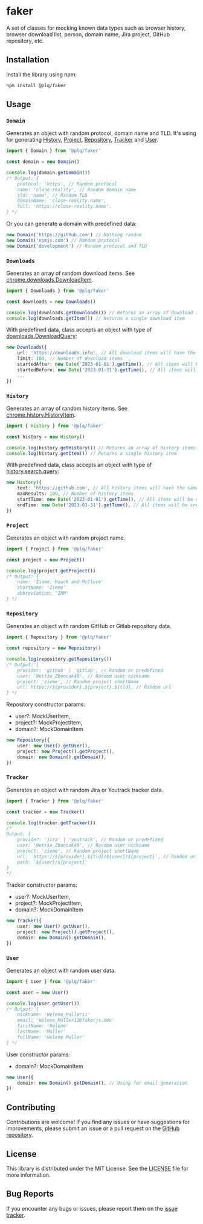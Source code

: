 # faker
A set of classes for mocking known data types such as browser history, browser download list, person, domain name, Jira project, GitHub repository, etc.

## Installation

Install the library using npm:

```bash
npm install @plq/faker
```

## Usage

### `Domain`

Generates an object with random protocol, domain name and TLD.
It's using for generating [History](#history), [Project](#project), [Repository](#repository), [Tracker](#tracker) and [User](#user).

```typescript
import { Domain } from '@plq/faker'

const domain = new Domain()

console.log(domain.getDomain())
/* Output: {
    protocol: 'https', // Random protocol
    name: 'close-reality', // Random domain name
    tld: 'name', // Random TLD
    domainName: 'close-reality.name',
    full: 'https://close-reality.name',
} */
```

Or you can generate a domain with predefined data:

```typescript
new Domain('https://github.com') // Nothing random
new Domain('npmjs.com') // Random protocol
new Domain('development') // Random protocol and TLD
```

### `Downloads`
Generates an array of random download items.
See [chrome.downloads.DownloadItem](https://developer.chrome.com/docs/extensions/reference/downloads/#type-DownloadItem).

```typescript
import { Downloads } from '@plq/faker'

const downloads = new Downloads()

console.log(downloads.getDownloads()) // Returns an array of download items
console.log(downloads.getItem()) // Returns a single download item
```

With predefined data, class accepts an object with type of [downloads.DownloadQuery](https://developer.chrome.com/docs/extensions/reference/downloads/https://developer.chrome.com/docs/extensions/reference/downloads/#type-DownloadQuery):

```typescript
new Downloads({
    url: 'https://downloads.info', // All download items will have the same domain
    limit: 100, // Number of download items
    startedAfter: new Date('2023-01-01').getTime(), // All items will be created with startTime after 2023-01-01
    startedBefore: new Date('2023-01-31').getTime(), // All items will be created with startTime before 2023-01-31
    ...
}) 
```

### `History`
Generates an array of random history items.
See [chrome.history.HistoryItem](https://developer.chrome.com/docs/extensions/reference/history/#type-HistoryItem).

```typescript
import { History } from '@plq/faker'

const history = new History()

console.log(history.getHistory()) // Returns an array of history items
console.log(history.getItem()) // Returns a single history item
```

With predefined data, class accepts an object with type of [history.search.query](https://developer.chrome.com/docs/extensions/reference/history/#type-search-query):

```typescript
new History({
    text: 'https://github.com', // All history items will have the same domain
    maxResults: 100, // Number of history items
    startTime: new Date('2023-01-01').getTime(), // All items will be created with lastVisitTime after 2023-01-01
    endTime: new Date('2023-01-31').getTime(), // All items will be created with lastVisitTime before 2023-01-31
}) 
```

### `Project`
Generates an object with random project name.

```typescript
import { Project } from '@plq/faker'

const project = new Project()

console.log(project.getProject())
/* Output: {
	name: 'Zieme, Hauck and McClure'
	shortName: 'Zieme'
	abbreviation: 'ZHM'
} */
```

### `Repository`
Generates an object with random GitHub or Gitlab repository data.

```typescript
import { Repository } from '@plq/faker'

const repository = new Repository()

console.log(repository.getRepository())
/* Output: {
    provider: 'github' | 'gitlab', // Random or predefined
	user: 'Nettie_Zboncak40', // Random user nickname
	project: 'zieme', // Random project shortName
	url: https://${provider}.${project}.${tld}, // Random url
} */
```

Repository constructor params:
- user?: MockUserItem,
- project?: MockProjectItem,
- domain?: MockDomainItem

```typescript
new Repository({
    user: new User().getUser(),
    project: new Project().getProject(),
    domain: new Domain().getDomain(),
})
```

### `Tracker`
Generates an object with random Jira or Youtrack tracker data.

```typescript
import { Tracker } from '@plq/faker'

const tracker = new Tracker()

console.log(tracker.getTracker())
/*
Output: {
    provider: 'jira' | 'youtrack', // Random or predefined
	user: 'Nettie_Zboncak40', // Random user nickname
	project: 'zieme', // Random project shortName
	url: `https://${provider}.${tld}/${user}/${project}`, // Random url
	path: `${user}/${project}`
}
*/
```

Tracker constructor params:
- user?: MockUserItem,
- project?: MockProjectItem,
- domain?: MockDomainItem

```typescript
new Tracker({
    user: new User().getUser(),
    project: new Project().getProject(),
    domain: new Domain().getDomain(),
})
```

### `User`
Generates an object with random user data.

```typescript
import { User } from '@plq/faker'

const user = new User()

console.log(user.getUser())
/* Output: {
    nickname: 'Helene_Muller11'
	email: 'Helene_Muller11@fakerjs.dev'
	firstName: 'Helene'
	lastName: 'Muller'
	fullName: 'Helene Muller'
} */
```

User constructor params:
- domain?: MockDomainItem

```typescript
new User({
    domain: new Domain().getDomain(), // Using for email generation
})
```

## Contributing

Contributions are welcome! If you find any issues or have suggestions for improvements, please submit an issue or a pull request on the [GitHub repository](https://github.com/Akurganow/faker).

## License

This library is distributed under the MIT License. See the [LICENSE](https://github.com/Akurganow/faker/blob/main/LICENSE) file for more information.

## Bug Reports

If you encounter any bugs or issues, please report them on the [issue tracker](https://github.com/Akurganow/faker/issues).
